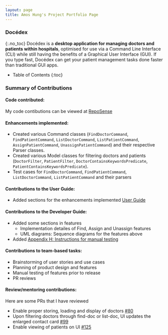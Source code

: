 ```yaml
---
layout: page
title: Amos Hung's Project Portfolio Page
---
```


### Docédex
{:.no_toc}
Docédex is a **desktop application for managing doctors and patients within hospitals**, optimised for use via a Command Line Interface (CLI) while still having the benefits of a Graphical User Interface (GUI). If you type fast, Docédex can get your patient management tasks done faster than traditional GUI apps.<br>

* Table of Contents
{:toc}

### Summary of Contributions

#### Code contributed:
My code contibutions can be viewed at [RepoSense](https://nus-cs2103-ay2223s2.github.io/tp-dashboard/?search=bobfree546&breakdown=true&sort=groupTitle&sortWithin=title&since=2023-02-17&timeframe=commit&mergegroup=&groupSelect=groupByRepos&checkedFileTypes=docs~functional-code~test-code~other)

#### Enhancements implemented:
- Created various Command classes (`FindDoctorCommand`, `FindPatientCommand`, `ListDoctorCommand`, `ListPatientCommand`, `AssignPatientCommand`, `UnassignPatientCommand`) and their respective Parser classes.
- Created various Model classes for filtering doctors and patients (`DoctorFilter`, `PatientFilter`, `DoctorContainsKeywordsPredicate`, `PatientContainsKeywordsPredicate`).
- Test cases for `FindDoctorCommand`, `FindPatientCommand`, `ListDoctorCommand`, `ListPatientCommand` and their parsers

#### Contributions to the User Guide:
- Added sections for the enhancements implemented [User Guide](../UserGuide.md#features)

#### Contributions to the Developer Guide:
- Added some sections in features
  - Implementation detailes of Find, Assign and Unassign features
  - UML diagrams: Sequence diagrams for the features above
- Added [Appendix H: Instructions for manual testing](../DeveloperGuide.md#appendix-h-instructions-for-manual-testing)

#### Contributions to team-based tasks:
- Brainstorming of user stories and use cases
- Planning of product design and features
- Manual testing of features prior to release
- PR reviews

#### Review/mentoring contributions:
Here are some PRs that I have reviewed
- Enable proper storing, loading and display of doctors [#80](https://github.com/AY2223S2-CS2103T-F12-1/tp/pull/80)
- Upon filtering doctors through find-doc or list-doc, UI updates the enlarged contact card [#99](https://github.com/AY2223S2-CS2103T-F12-1/tp/pull/99)
- Enable viewing of patients on UI [#125](https://github.com/AY2223S2-CS2103T-F12-1/tp/pull/125)
